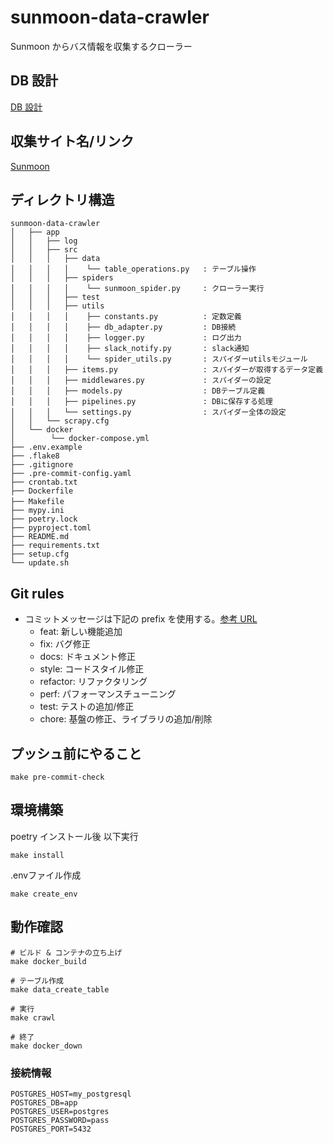 # sunmoon-data-crawler

Sunmoon からバス情報を収集するクローラー

## DB 設計

[DB 設計](https://github.com/dumbled0re/sunmoon-data-crawler/blob/feature/spider_module/spider/models.py#L18)

## 収集サイト名/リンク

[Sunmoon](https://lily.sunmoon.ac.kr/MainDefault3.aspx)

## ディレクトリ構造

```
sunmoon-data-crawler
│   ├── app
│   │   ├── log
│   │   ├── src
│   │   │   ├── data
│   │   │   │    └── table_operations.py   : テーブル操作
│   │   │   ├── spiders
│   │   │   │    └── sunmoon_spider.py     : クローラー実行
│   │   │   ├── test
│   │   │   ├── utils
│   │   │   │    ├── constants.py          : 定数定義
│   │   │   │    ├── db_adapter.py         : DB接続
│   │   │   │    ├── logger.py             : ログ出力
│   │   │   │    ├── slack_notify.py       : slack通知
│   │   │   │    └── spider_utils.py       : スパイダーutilsモジュール
│   │   │   ├── items.py                   : スパイダーが取得するデータ定義
│   │   │   ├── middlewares.py             : スパイダーの設定
│   │   │   ├── models.py                  : DBテーブル定義
│   │   │   ├── pipelines.py               : DBに保存する処理
│   │   │   └── settings.py                : スパイダー全体の設定
│   │   └── scrapy.cfg
│   └── docker
│        └── docker-compose.yml
├── .env.example
├── .flake8
├── .gitignore
├── .pre-commit-config.yaml
├── crontab.txt
├── Dockerfile
├── Makefile　　　　　　　　　　
├── mypy.ini
├── poetry.lock
├── pyproject.toml
├── README.md
├── requirements.txt
├── setup.cfg
└── update.sh
```

## Git rules

- コミットメッセージは下記の prefix を使用する。[参考 URL](https://github.com/angular/angular.js/blob/master/DEVELOPERS.md#type)
  - feat: 新しい機能追加
  - fix: バグ修正
  - docs: ドキュメント修正
  - style: コードスタイル修正
  - refactor: リファクタリング
  - perf: パフォーマンスチューニング
  - test: テストの追加/修正
  - chore: 基盤の修正、ライブラリの追加/削除

## プッシュ前にやること

```
make pre-commit-check
```

## 環境構築

poetry インストール後 以下実行

```
make install
```

.envファイル作成

```
make create_env
```

## 動作確認

```
# ビルド & コンテナの立ち上げ
make docker_build

# テーブル作成
make data_create_table

# 実行
make crawl

# 終了
make docker_down
```

### 接続情報

```
POSTGRES_HOST=my_postgresql
POSTGRES_DB=app
POSTGRES_USER=postgres
POSTGRES_PASSWORD=pass
POSTGRES_PORT=5432
```
